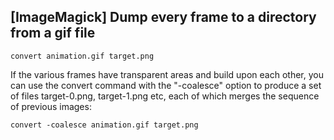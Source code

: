 ## [ImageMagick] Dump every frame to a directory from a gif file

``` convert animation.gif target.png ```

If the various frames have transparent areas and build upon each other, you can use the convert command with the "-coalesce" option to produce a set of files target-0.png, target-1.png etc, each of which merges the sequence of previous images:

```convert -coalesce animation.gif target.png```
